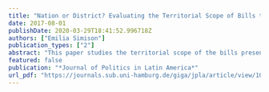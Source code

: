 ```yaml
---
title: "Nation or District? Evaluating the Territorial Scope of Bills through Experimental Designs"
date: 2017-08-01
publishDate: 2020-03-29T18:41:52.996718Z
authors: ["Emilia Simison"]
publication_types: ["2"]
abstract: "This paper studies the territorial scope of the bills presented by members of the Chamber of Deputies (the lower chamber of the Argentine National Congress) during Juan Domingo Perón’s first two terms in office (1946–1955). Its main objective is to observe the effect that modifying the electoral system (switching from incomplete party ballots in multimember districts to relative majorities in single-member districts) had on that scope. Experimental techniques (an interrupted time-series and a within-subjects design) are used to analyze a novel database including every bill presented in the Chamber of Deputies during the period in question. Contrary to theoretical expectations, an increase is observed in the share of bills with a territorial scope that goes beyond deputies’ districts – especially for those presented by legislators from the opposition and from larger provinces. In addition, by separately analyzing the effect on the ruling party and the opposition, the paper uncovers a plausible explanation for previous nonconclusive findings."
featured: false
publication: "*Journal of Politics in Latin America*"
url_pdf: "https://journals.sub.uni-hamburg.de/giga/jpla/article/view/1058"
---
```


